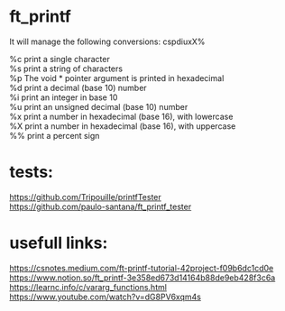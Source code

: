 # ft_printf  
It will manage the following conversions: cspdiuxX%  
  
%c print a single character  
%s print a string of characters  
%p The void * pointer argument is printed in hexadecimal  
%d print a decimal (base 10) number  
%i print an integer in base 10  
%u print an unsigned decimal (base 10) number  
%x print a number in hexadecimal (base 16), with lowercase  
%X print a number in hexadecimal (base 16), with uppercase  
%% print a percent sign  

# tests:  
https://github.com/Tripouille/printfTester  
https://github.com/paulo-santana/ft_printf_tester  

# usefull links:
https://csnotes.medium.com/ft-printf-tutorial-42project-f09b6dc1cd0e  
https://www.notion.so/ft_printf-3e358ed673d14164b88de9eb428f3c6a  
https://learnc.info/c/vararg_functions.html  
https://www.youtube.com/watch?v=dG8PV6xqm4s  
